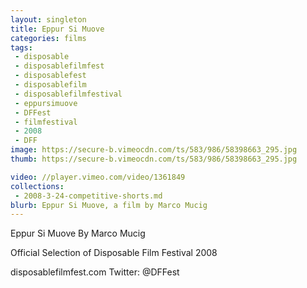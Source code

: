 ```yaml
---
layout: singleton
title: Eppur Si Muove
categories: films
tags:
 - disposable
 - disposablefilmfest
 - disposablefest
 - disposablefilm
 - disposablefilmfestival
 - eppursimuove
 - DFFest
 - filmfestival
 - 2008
 - DFF
image: https://secure-b.vimeocdn.com/ts/583/986/58398663_295.jpg
thumb: https://secure-b.vimeocdn.com/ts/583/986/58398663_295.jpg

video: //player.vimeo.com/video/1361849
collections:
 - 2008-3-24-competitive-shorts.md
blurb: Eppur Si Muove, a film by Marco Mucig
---
```


Eppur Si Muove
By Marco Mucig

Official Selection of Disposable Film Festival 2008

disposablefilmfest.com
Twitter: @DFFest